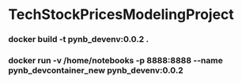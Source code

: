 # TechStockPricesModelingProject

### docker build -t pynb_devenv:0.0.2 .
### docker run -v /home/notebooks -p 8888:8888 --name pynb_devcontainer_new pynb_devenv:0.0.2
